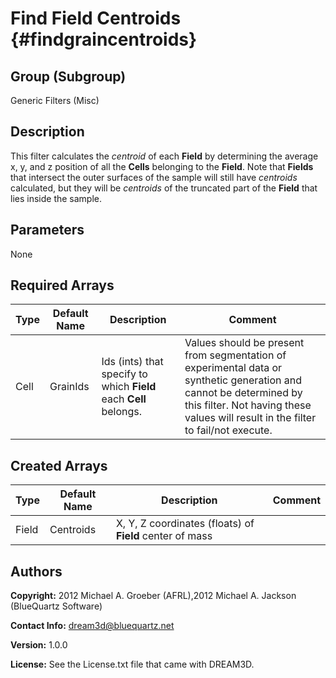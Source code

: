 Find Field Centroids {#findgraincentroids}
=======

## Group (Subgroup) ##
Generic Filters (Misc)

## Description ##
This filter calculates the _centroid_ of each **Field** by determining the average x, y, and z position of all the **Cells** belonging to the **Field**. 
Note that **Fields** that intersect the outer surfaces of the sample will still have _centroids_ calculated, but they will be _centroids_ of the truncated part of the **Field** that lies inside the sample.


## Parameters ##

None

## Required Arrays ##

| Type | Default Name | Description | Comment |
|------|--------------|-------------|---------|
| Cell | GrainIds | Ids (ints) that specify to which **Field** each **Cell** belongs. | Values should be present from segmentation of experimental data or synthetic generation and cannot be determined by this filter. Not having these values will result in the filter to fail/not execute. |

## Created Arrays ##

| Type | Default Name | Description | Comment |
|------|--------------|-------------|---------|
| Field | Centroids | X, Y, Z coordinates (floats) of **Field** center of mass |  |

## Authors ##

**Copyright:** 2012 Michael A. Groeber (AFRL),2012 Michael A. Jackson (BlueQuartz Software)

**Contact Info:** dream3d@bluequartz.net

**Version:** 1.0.0

**License:**  See the License.txt file that came with DREAM3D.



